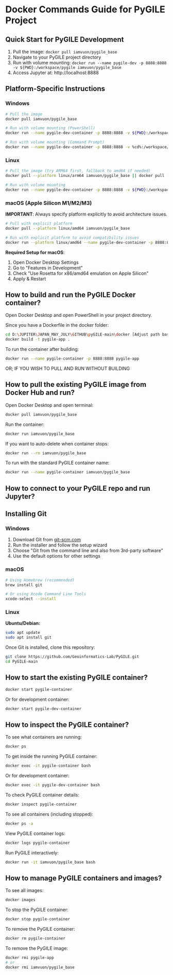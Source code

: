 # Docker Commands Guide for PyGILE Project

## Quick Start for PyGILE Development

1. Pull the image: `docker pull iamvuon/pygile_base`
2. Navigate to your PyGILE project directory
3. Run with volume mounting: `docker run --name pygile-dev -p 8888:8888 -v ${PWD}:/workspace/pygile iamvuon/pygile_base`
4. Access Jupyter at: http://localhost:8888

## Platform-Specific Instructions

### **Windows**

```bash
# Pull the image
docker pull iamvuon/pygile_base

# Run with volume mounting (PowerShell)
docker run --name pygile-dev-container -p 8888:8888 -v ${PWD}:/workspace/pygile iamvuon/pygile_base

# Run with volume mounting (Command Prompt)
docker run --name pygile-dev-container -p 8888:8888 -v %cd%:/workspace/pygile iamvuon/pygile_base
```

### **Linux**

```bash
# Pull the image (try ARM64 first, fallback to amd64 if needed)
docker pull --platform linux/arm64 iamvuon/pygile_base || docker pull --platform linux/amd64 iamvuon/pygile_base

# Run with volume mounting
docker run --name pygile-dev-container -p 8888:8888 -v ${PWD}:/workspace/pygile iamvuon/pygile_base
```

### **macOS (Apple Silicon M1/M2/M3)**

**IMPORTANT**: Always specify platform explicitly to avoid architecture issues.

```bash
# Pull with explicit platform
docker pull --platform linux/amd64 iamvuon/pygile_base

# Run with explicit platform to avoid compatibility issues
docker run --platform linux/amd64 --name pygile-dev-container -p 8888:8888 -v ${PWD}:/workspace/pygile iamvuon/pygile_base
```

**Required Setup for macOS**:
1. Open Docker Desktop Settings
2. Go to "Features in Development" 
3. Check "Use Rosetta for x86/amd64 emulation on Apple Silicon"
4. Apply & Restart

## How to build and run the PyGILE Docker container?

Open Docker Desktop and open PowerShell in your project directory.

Since you have a Dockerfile in the docker folder:

```bash
cd D:\JUPITER\JAPAN_MAY_JULY\GITHUB\pyGILE-main\docker [Adjust path based on your cloned folder location]
docker build -t pygile-app .
```

To run the container after building:

```bash
docker run --name pygile-container -p 8888:8888 pygile-app
```

OR; IF YOU WISH TO PULL AND RUN WITHOUT BUILDING

## How to pull the existing PyGILE image from Docker Hub and run?

Open Docker Desktop and open terminal:

```bash
docker pull iamvuon/pygile_base
```

Run the container:

```bash
docker run iamvuon/pygile_base
```

If you want to auto-delete when container stops:

```bash
docker run --rm iamvuon/pygile_base
```

To run with the standard PyGILE container name:

```bash
docker run --name pygile-container iamvuon/pygile_base
```

## How to connect to your PyGILE repo and run Jupyter?

## Installing Git

### Windows
1. Download Git from [git-scm.com](https://git-scm.com/download/win)
2. Run the installer and follow the setup wizard
3. Choose "Git from the command line and also from 3rd-party software"
4. Use the default options for other settings

### macOS
```bash
# Using Homebrew (recommended)
brew install git

# Or using Xcode Command Line Tools
xcode-select --install
```

### Linux

**Ubuntu/Debian:**
```bash
sudo apt update
sudo apt install git
```

Once Git is installed, clone this repository:

```bash
git clone https://github.com/Geoinformatics-Lab/PyGILE.git
cd PyGILE-main
```

## How to start the existing PyGILE container?

```bash
docker start pygile-container
```

Or for development container:
```bash
docker start pygile-dev-container
```

## How to inspect the PyGILE container?

To see what containers are running:

```bash
docker ps
```

To get inside the running PyGILE container:

```bash
docker exec -it pygile-container bash
```

Or for development container:
```bash
docker exec -it pygile-dev-container bash
```

To check PyGILE container details:

```bash
docker inspect pygile-container
```

To see all containers (including stopped):

```bash
docker ps -a
```

View PyGILE container logs:

```bash
docker logs pygile-container
```

Run PyGILE interactively:

```bash
docker run -it iamvuon/pygile_base bash
```

## How to manage PyGILE containers and images?

To see all images:

```bash
docker images
```

To stop the PyGILE container:

```bash
docker stop pygile-container
```

To remove the PyGILE container:

```bash
docker rm pygile-container
```

To remove the PyGILE image:

```bash
docker rmi pygile-app
# or
docker rmi iamvuon/pygile_base
```